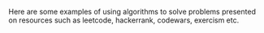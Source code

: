 Here are some examples of using algorithms to solve problems presented on resources such as leetcode, hackerrank, codewars, exercism etc.
